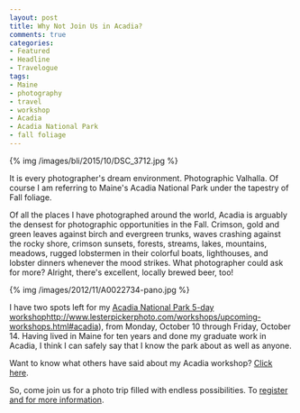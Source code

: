 ```yaml
---
layout: post
title: Why Not Join Us in Acadia?
comments: true
categories:
- Featured
- Headline
- Travelogue
tags:
- Maine
- photography
- travel
- workshop
- Acadia
- Acadia National Park
- fall foliage
---
```


{% img /images/bli/2015/10/DSC_3712.jpg %}

It is every photographer's dream environment. Photographic Valhalla. Of course I am referring to Maine's Acadia National Park under the tapestry of Fall foliage. 

<!--more-->

Of all the places I have photographed around the world, Acadia is arguably the densest for photographic opportunities in the Fall. Crimson, gold and green leaves against birch and evergreen trunks, waves crashing against the rocky shore, crimson sunsets, forests, streams, lakes, mountains, meadows, rugged lobstermen in their colorful boats, lighthouses, and lobster dinners whenever the mood strikes. What photographer could ask for more? Alright, there's excellent, locally brewed beer, too!

{% img /images/2012/11/A0022734-pano.jpg %}

I have two spots left for my [Acadia National Park 5-day workshop]()http://www.lesterpickerphoto.com/workshops/upcoming-workshops.html#acadia), from Monday, October 10 through Friday, October 14. Having lived in Maine for ten years and done my graduate work in Acadia, I think I can safely say that I know the park about as well as anyone. 

Want to know what others have said about my Acadia workshop? [Click here](http://www.lesterpickerphoto.com/workshops/acadia.html).

So, come join us for a photo trip filled with endless possibilities. To [register and for more information](http://www.lesterpickerphoto.com/workshops/upcoming-workshops.html#acadia).

